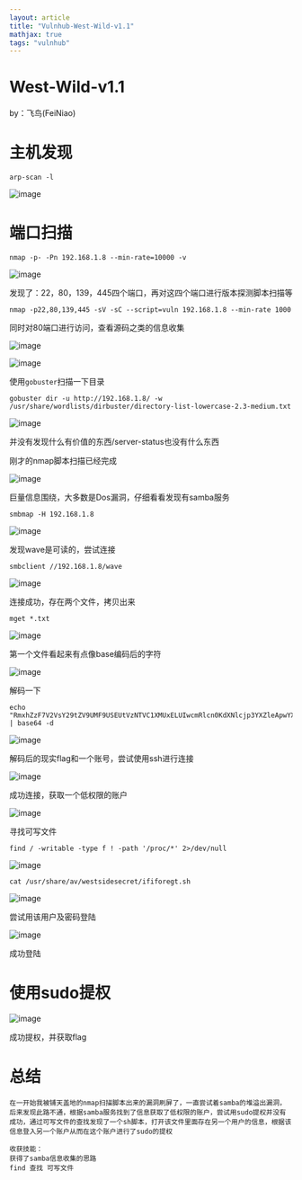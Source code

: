 ```yaml
---
layout: article
title: "Vulnhub-West-Wild-v1.1"
mathjax: true
tags: "vulnhub"
---
```



# West-Wild-v1.1
by：飞鸟(FeiNiao)
# 主机发现
```
arp-scan -l
```
![image](https://github.com/FeiNiao/feiniao.github.io/blob/master/_posts/images/rfsv94C6AF_3ZldS5vX8DzKxQSgChlSqwBxytPrpW84.png?raw=true)

# 端口扫描
```
nmap -p- -Pn 192.168.1.8 --min-rate=10000 -v 
```
![image](https://github.com/FeiNiao/feiniao.github.io/blob/master/_posts/images/MPXj54eDSsZQbtPayL8OZEdccwsbRuwNpB42A77BnI4.png?raw=true)

发现了：22，80，139，445四个端口，再对这四个端口进行版本探测脚本扫描等

```
nmap -p22,80,139,445 -sV -sC --script=vuln 192.168.1.8 --min-rate 1000
```
同时对80端口进行访问，查看源码之类的信息收集

![image](https://github.com/FeiNiao/feiniao.github.io/blob/master/_posts/images/d0hN2T5NsUgkIjjN3m6tj8MKR4ZjyuKi_fxg7XQW2XA.png?raw=true)

![image](https://github.com/FeiNiao/feiniao.github.io/blob/master/_posts/images/T3KAiYXG6sIV618TqFDMuzak9i05Cawh4RCqRxeELIo.png?raw=true)

使用`gobuster`扫描一下目录

```
gobuster dir -u http://192.168.1.8/ -w /usr/share/wordlists/dirbuster/directory-list-lowercase-2.3-medium.txt 
```
![image](https://github.com/FeiNiao/feiniao.github.io/blob/master/_posts/images/hsKR9Xr43IDwcfD_eMscRhkRDUO47BIfdTqjgrpKlg8.png?raw=true)

并没有发现什么有价值的东西/server-status也没有什么东西

刚才的nmap脚本扫描已经完成

![image](https://github.com/FeiNiao/feiniao.github.io/blob/master/_posts/images/tf5bQmD3rM5sW-VmD7gAqBdk8X9nTxQHMKs4VAbciyU.png?raw=true)

巨量信息围绕，大多数是Dos漏洞，仔细看看发现有samba服务

```
smbmap -H 192.168.1.8  
```
![image](https://github.com/FeiNiao/feiniao.github.io/blob/master/_posts/images/Dlgz82f5wpv_ngw2C-ko1oq8CrkcTx5_KP_1Zcxta54.png?raw=true)

发现wave是可读的，尝试连接

```
smbclient //192.168.1.8/wave
```
![image](https://github.com/FeiNiao/feiniao.github.io/blob/master/_posts/images/fp4CdTSSw4t2xOFgiOThdV_ReQrSCN3pDgGtqyIlJ30.png?raw=true)

连接成功，存在两个文件，拷贝出来

```
mget *.txt
```
![image](https://github.com/FeiNiao/feiniao.github.io/blob/master/_posts/images/xsNzfbJ4nv0OrrTUsyU27A7_wr7wKSQgh7vboHa-pu0.png?raw=true)

第一个文件看起来有点像base编码后的字符

![image](https://github.com/FeiNiao/feiniao.github.io/blob/master/_posts/images/LMa3a00flmQyQA6Z0TWQ8hYdT5n4zSShVWTnG8Sshlo.png?raw=true)

解码一下

```
echo "RmxhZzF7V2VsY29tZV9UMF9USEUtVzNTVC1XMUxELUIwcmRlcn0KdXNlcjp3YXZleApwYXNzd29yZDpkb29yK29wZW4K" | base64 -d
```
![image](https://github.com/FeiNiao/feiniao.github.io/blob/master/_posts/images/Halgj1a38aAkOmV7eoLpu3clmjisi--n4nBOlyZ83BE.png?raw=true)

解码后的现实flag和一个账号，尝试使用ssh进行连接

![image](https://github.com/FeiNiao/feiniao.github.io/blob/master/_posts/images/jx19Gv-BmfLFuquFsJ0gpvzhuhTy3Xlp3KSuYueLmZ0.png?raw=true)

成功连接，获取一个低权限的账户

![image](https://github.com/FeiNiao/feiniao.github.io/blob/master/_posts/images/tovr8M6zwHkUuNMKydYOOgdZaxYtjHBhwYBabTKcVfY.png?raw=true)

寻找可写文件

```
find / -writable -type f ! -path '/proc/*' 2>/dev/null
```
![image](https://github.com/FeiNiao/feiniao.github.io/blob/master/_posts/images/R5u__11CR3B8ClEh4cTLFqobpHzvaHezbD_NnXDN1OY.png?raw=true)

```
cat /usr/share/av/westsidesecret/ififoregt.sh
```
![image](https://github.com/FeiNiao/feiniao.github.io/blob/master/_posts/images/dsbhU0JrDGlpg_MDDFBdUKB-A-riGD7GQHKnlE6rQDM.png?raw=true)

尝试用该用户及密码登陆

![image](https://github.com/FeiNiao/feiniao.github.io/blob/master/_posts/images/5YHD7RkZlI-AH__C4ywb8wNgJ9qoRQtiZgPmQ3BmVWQ.png?raw=true)

成功登陆

# 使用sudo提权
![image](https://github.com/FeiNiao/feiniao.github.io/blob/master/_posts/images/4e4BEnIpBoeCWTS7JHfhgaIDEZ5ySq0oeE0A8x3rJwc.png?raw=true)

成功提权，并获取flag



# 总结
```
在一开始我被铺天盖地的nmap扫描脚本出来的漏洞刷屏了，一直尝试着samba的堆溢出漏洞，后来发现此路不通，根据samba服务找到了信息获取了低权限的账户，尝试用sudo提权并没有成功，通过可写文件的查找发现了一个sh脚本，打开该文件里面存在另一个用户的信息，根据该信息登入另一个账户从而在这个账户进行了sudo的提权

收获技能：
获得了samba信息收集的思路
find 查找 可写文件
```


